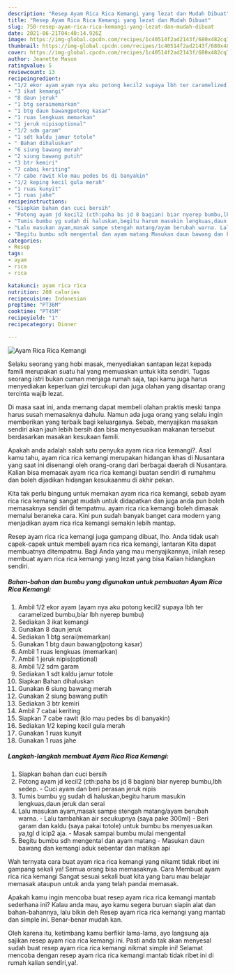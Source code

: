 ```yaml
---
description: "Resep Ayam Rica Rica Kemangi yang lezat dan Mudah Dibuat"
title: "Resep Ayam Rica Rica Kemangi yang lezat dan Mudah Dibuat"
slug: 750-resep-ayam-rica-rica-kemangi-yang-lezat-dan-mudah-dibuat
date: 2021-06-21T04:40:14.926Z
image: https://img-global.cpcdn.com/recipes/1c40514f2ad2143f/680x482cq70/ayam-rica-rica-kemangi-foto-resep-utama.jpg
thumbnail: https://img-global.cpcdn.com/recipes/1c40514f2ad2143f/680x482cq70/ayam-rica-rica-kemangi-foto-resep-utama.jpg
cover: https://img-global.cpcdn.com/recipes/1c40514f2ad2143f/680x482cq70/ayam-rica-rica-kemangi-foto-resep-utama.jpg
author: Jeanette Mason
ratingvalue: 5
reviewcount: 13
recipeingredient:
- "1/2 ekor ayam ayam nya aku potong kecil2 supaya lbh ter caramelized bumbubiar lbh nyerep bumbu"
- "3 ikat kemangi"
- "8 daun jeruk"
- "1 btg seraimemarkan"
- "1 btg daun bawangpotong kasar"
- "1 ruas lengkuas memarkan"
- "1 jeruk nipisoptional"
- "1/2 sdm garam"
- "1 sdt kaldu jamur totole"
- " Bahan dihaluskan"
- "6 siung bawang merah"
- "2 siung bawang putih"
- "3 btr kemiri"
- "7 cabai keriting"
- "7 cabe rawit klo mau pedes bs di banyakin"
- "1/2 keping kecil gula merah"
- "1 ruas kunyit"
- "1 ruas jahe"
recipeinstructions:
- "Siapkan bahan dan cuci bersih"
- "Potong ayam jd kecil2 (cth:paha bs jd 8 bagian) biar nyerep bumbu,lbh sedep. Cuci ayam dan beri perasan jeruk nipis"
- "Tumis bumbu yg sudah di haluskan,begitu harum masukin lengkuas,daun jeruk dan serai"
- "Lalu masukan ayam,masak sampe stengah matang/ayam berubah warna. Lalu tambahkan air secukupnya (saya pake 300ml) Beri garam dan kaldu (saya pakai totole) untuk bumbu bs menyesuaikan ya,tgl d icip2 aja. Masak sampai bumbu mulai mengental"
- "Begitu bumbu sdh mengental dan ayam matang Masukan daun bawang dan kemangi aduk sebentar dan matikan api"
categories:
- Resep
tags:
- ayam
- rica
- rica

katakunci: ayam rica rica 
nutrition: 208 calories
recipecuisine: Indonesian
preptime: "PT36M"
cooktime: "PT45M"
recipeyield: "1"
recipecategory: Dinner

---
```



![Ayam Rica Rica Kemangi](https://img-global.cpcdn.com/recipes/1c40514f2ad2143f/680x482cq70/ayam-rica-rica-kemangi-foto-resep-utama.jpg)

Selaku seorang yang hobi masak, menyediakan santapan lezat kepada famili merupakan suatu hal yang memuaskan untuk kita sendiri. Tugas seorang istri bukan cuman menjaga rumah saja, tapi kamu juga harus menyediakan keperluan gizi tercukupi dan juga olahan yang disantap orang tercinta wajib lezat.

Di masa  saat ini, anda memang dapat membeli olahan praktis meski tanpa harus susah memasaknya dahulu. Namun ada juga orang yang selalu ingin memberikan yang terbaik bagi keluarganya. Sebab, menyajikan masakan sendiri akan jauh lebih bersih dan bisa menyesuaikan makanan tersebut berdasarkan masakan kesukaan famili. 



Apakah anda adalah salah satu penyuka ayam rica rica kemangi?. Asal kamu tahu, ayam rica rica kemangi merupakan hidangan khas di Nusantara yang saat ini disenangi oleh orang-orang dari berbagai daerah di Nusantara. Kalian bisa memasak ayam rica rica kemangi buatan sendiri di rumahmu dan boleh dijadikan hidangan kesukaanmu di akhir pekan.

Kita tak perlu bingung untuk memakan ayam rica rica kemangi, sebab ayam rica rica kemangi sangat mudah untuk didapatkan dan juga anda pun boleh memasaknya sendiri di tempatmu. ayam rica rica kemangi boleh dimasak memalui beraneka cara. Kini pun sudah banyak banget cara modern yang menjadikan ayam rica rica kemangi semakin lebih mantap.

Resep ayam rica rica kemangi juga gampang dibuat, lho. Anda tidak usah capek-capek untuk membeli ayam rica rica kemangi, lantaran Kita dapat membuatnya ditempatmu. Bagi Anda yang mau menyajikannya, inilah resep membuat ayam rica rica kemangi yang lezat yang bisa Kalian hidangkan sendiri.

<!--inarticleads1-->

##### Bahan-bahan dan bumbu yang digunakan untuk pembuatan Ayam Rica Rica Kemangi:

1. Ambil 1/2 ekor ayam (ayam nya aku potong kecil2 supaya lbh ter caramelized bumbu,biar lbh nyerep bumbu)
1. Sediakan 3 ikat kemangi
1. Gunakan 8 daun jeruk
1. Sediakan 1 btg serai(memarkan)
1. Gunakan 1 btg daun bawang(potong kasar)
1. Ambil 1 ruas lengkuas (memarkan)
1. Ambil 1 jeruk nipis(optional)
1. Ambil 1/2 sdm garam
1. Sediakan 1 sdt kaldu jamur totole
1. Siapkan  Bahan dihaluskan
1. Gunakan 6 siung bawang merah
1. Gunakan 2 siung bawang putih
1. Sediakan 3 btr kemiri
1. Ambil 7 cabai keriting
1. Siapkan 7 cabe rawit (klo mau pedes bs di banyakin)
1. Sediakan 1/2 keping kecil gula merah
1. Gunakan 1 ruas kunyit
1. Gunakan 1 ruas jahe




<!--inarticleads2-->

##### Langkah-langkah membuat Ayam Rica Rica Kemangi:

1. Siapkan bahan dan cuci bersih
1. Potong ayam jd kecil2 (cth:paha bs jd 8 bagian) biar nyerep bumbu,lbh sedep. - Cuci ayam dan beri perasan jeruk nipis
1. Tumis bumbu yg sudah di haluskan,begitu harum masukin lengkuas,daun jeruk dan serai
1. Lalu masukan ayam,masak sampe stengah matang/ayam berubah warna. - Lalu tambahkan air secukupnya (saya pake 300ml) - Beri garam dan kaldu (saya pakai totole) untuk bumbu bs menyesuaikan ya,tgl d icip2 aja. - Masak sampai bumbu mulai mengental
1. Begitu bumbu sdh mengental dan ayam matang - Masukan daun bawang dan kemangi aduk sebentar dan matikan api




Wah ternyata cara buat ayam rica rica kemangi yang nikamt tidak ribet ini gampang sekali ya! Semua orang bisa memasaknya. Cara Membuat ayam rica rica kemangi Sangat sesuai sekali buat kita yang baru mau belajar memasak ataupun untuk anda yang telah pandai memasak.

Apakah kamu ingin mencoba buat resep ayam rica rica kemangi mantab sederhana ini? Kalau anda mau, ayo kamu segera buruan siapin alat dan bahan-bahannya, lalu bikin deh Resep ayam rica rica kemangi yang mantab dan simple ini. Benar-benar mudah kan. 

Oleh karena itu, ketimbang kamu berfikir lama-lama, ayo langsung aja sajikan resep ayam rica rica kemangi ini. Pasti anda tak akan menyesal sudah buat resep ayam rica rica kemangi nikmat simple ini! Selamat mencoba dengan resep ayam rica rica kemangi mantab tidak ribet ini di rumah kalian sendiri,ya!.

